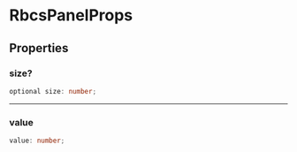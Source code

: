 # RbcsPanelProps

## Properties

### size?

```ts
optional size: number;
```

---

### value

```ts
value: number;
```
